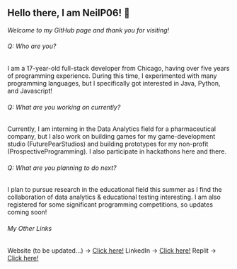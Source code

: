 ## Hello there, I am NeilP06! 👋 
_Welcome to my GitHub page and thank you for visiting!_

###### Q: Who are you? 
I am a 17-year-old full-stack developer from Chicago, having over five years of programming experience. During this time, I experimented with many programming languages, but I specifically got interested in Java, Python, and Javascript!

###### Q: What are you working on currently?
Currently, I am interning in the Data Analytics field for a pharmaceutical company, but I also work on building games for my game-development studio (FuturePearStudios) and building prototypes for my non-profit (ProspectiveProgramming). I  also participate in hackathons here and there.

###### Q: What are you planning to do next?
I plan to pursue research in the educational field this summer as I find the collaboration of data analytics & educational testing interesting. I am also registered for some significant programming competitions, so updates coming soon!

###### My Other Links
Website (to be updated...) → [Click here!](https://neilp06.net/)
LinkedIn → [Click here!](https://linkedin.com/in/neilpurohit06) 
Replit → [Click here!](https://replit.com/@neilpurohit06)
